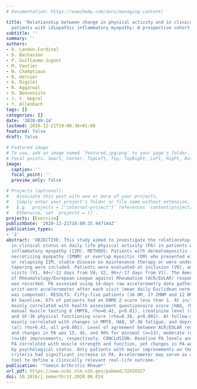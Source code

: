 ```yaml
---
# Documentation: https://wowchemy.com/docs/managing-content/

title: 'Relationship between change in physical activity and in clinical status in
  patients with idiopathic inflammatory myopathy: A prospective cohort study'
subtitle: ''
summary: ''
authors:
- O. Landon-Cardinal
- D. Bachasson
- P. Guillaume-Jugnot
- M. Vautier
- N. Champtiaux
- B. Hervier
- A. Rigolet
- R. Aggarwal
- O. Benveniste
- J. Y. Hogrel
- Y. Allenbach
tags: []
categories: []
date: '2020-09-14'
lastmod: 2020-12-21T19:00:36+01:00
featured: false
draft: false

# Featured image
# To use, add an image named `featured.jpg/png` to your page's folder.
# Focal points: Smart, Center, TopLeft, Top, TopRight, Left, Right, BottomLeft, Bottom, BottomRight.
image:
  caption: ''
  focal_point: ''
  preview_only: false

# Projects (optional).
#   Associate this post with one or more of your projects.
#   Simply enter your project's folder or file name without extension.
#   E.g. `projects = ["internal-project"]` references `content/project/deep-learning/index.md`.
#   Otherwise, set `projects = []`.
projects: [Exercise]
publishDate: '2020-12-21T18:00:35.947144Z'
publication_types:
- '2'
abstract: 'OBJECTIVE: This study aimed to investigate the relationship between changes
  in clinical status on daily life physical activity (PA) in patients with idiopathic
  inflammatory myopathy (IIM). METHODS: Patients with dermatomyositis (DM), immune-mediated
  necrotizing myopathy (IMNM) or overlap myositis (OM) who presented either a new-onset
  or relapsing IIM, stable disease on maintenance therapy or were undergoing immunosuppressant
  tapering were included. Patients were evaluated at inclusion (V0), and at two follow-up
  visits (V1, 94+/-12 days from V0; V2, 96+/-17 days from V1). The American College
  of Rheumatology/European League against Rheumatism (ACR/EULAR) response criteria
  was recorded. PA assessed using 14-days raw accelerometry data gathered using a
  wrist-worn accelerometer after each visit (mean daily Euclidean norm minus 1g (ENMO)
  was computed). RESULTS: Fifty-five patients (16 OM, 27 IMNM and 12 DM) were included.
  At baseline, 67% of patients had an ENMO Z-score less than 1. At inclusion, ENMO
  mainly correlated with health assessment questionnaire score (HAQ, rho=-0.51, p<0.01),
  manual muscle testing 8 (MMT8, rho=0.42, p<0.01), creatinine level (rho=0.41, p<0.01),
  and SF-36 physical functioning score (rho=0.38, p<0.002). At follow-up, ENMO changes
  mainly correlated with changes in MMT8, HAQ, SF-36 fatigue, and depression score
  (all rho>0.43, all p<0.001). Level of agreement between ACR/EULAR response criteria
  and changes in PA was 15, 45, and 90% for minimal (n=13), moderate (n=20), and major
  (n=10) improvements, respectively. CONCLUSION: Baseline PA levels and change in
  PA correlated with muscle strength and function, yet changes in PA were also influenced
  by psychological status. Only patients with major improvements on the ACR/EULAR
  criteria had significant increase in PA. Accelerometer may serve as an objective
  tool to define a clinically relevant real-life outcome.'
publication: '*Semin Arthritis Rheum*'
url_pdf: https://www.ncbi.nlm.nih.gov/pubmed/32920327
doi: 10.1016/j.semarthrit.2020.06.014
---
```

